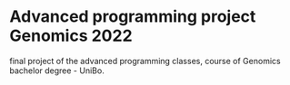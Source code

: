 # Advanced programming project Genomics 2022
final project of the advanced programming classes, course of Genomics bachelor degree - UniBo.
